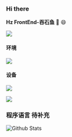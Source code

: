 ### Hi there   

**Hz FrontEnd-吞石鱼**   👋 😄

![](http://antzuhl.cn:4000/get/@tunshiyu.readme)


#### 环境
[![](https://img.shields.io/badge/OS-Arch%20Linux-33aadd?style=flat-square&logo=arch-linux&logoColor=ffffff)](https://www.archlinux.org/)
#### 设备
[![](https://img.shields.io/badge/macOS-Hackintosh-292e33?style=flat-square&logo=apple&logoColor=ffffff)](https://www.tonymacx86.com/)
 
[![](https://img.shields.io/badge/Honor-V30-f5010c?style=flat-square&logo=huawei&logoColor=ffffff)](https://www.apple.com/)
 
### 程序语言 待补充


![Github Stats](https://github-readme-stats.vercel.app/api?username=tunshiyu&show_icons=true)
